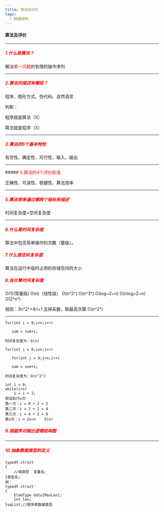 ```yaml
---
title: 算法及评价
tags:
  - 数据结构
---
```


#### 算法及评价

<hr>

##### <font color="red">1.什么是算法？</font>

解决<font color="red">某一问题</font>的有限的操作序列

<hr>

##### <font color="red">2.算法的描述有哪些？</font>

程序、图形方式、伪代码、自然语言

判断：

程序就是算法（X）

算法就是程序（X）

<hr>

##### <font color="red">3.算法的5个基本特性</font>

有穷性、确定性、可行性、输入、输出

<hr>
##### <font color="red">4.算法的4个评价标准</font>

正确性、可读性、稳健性、算法效率

<hr>

##### <font color="red">5.算法效率通过哪两个指标来描述</font>

时间复杂度+空间复杂度

<hr>

##### <font color="red">6.什么是时间复杂度</font>

算法中包含简单操作的次数（量级）。

##### <font color="red">7.什么是空间复杂度</font>

算法在运行中临时占用的存储空间的大小

##### <font color="red">8.会计算时间复杂度</font>

O(1)(常量级)	O(n)（线性级）	O(n^2^)	O(n^3^)	O(log~2~n)	O(nlog~2~n)	O(2^n^)

规则：3n^2^+4n+1	去掉系数，取最高次幂	O(n^2^)

<hr>

```
for(int i = 0;i<n;i++)

​	sum = sum+i;

时间复杂度为：O(n)
```

```
for(int i = 0;i<n;i++)

​	for(int j = 0;j<n;i++)

​	sum = sum+i;

时间复杂度为：O(n^2^)
```

```
int i = 0;
while(i<n)
	i = i + 2;
假设执行x次
第一次：i = 0 + 2 = 2
第二次：i = 2 + 2 = 4
第三次：i = 4 + 2 = 6
第x次：i = 2x<n	O(n)
```



##### <font color="red">9.根据序对画出逻辑结构图</font>

<hr>

##### <font color="red">10.抽象数据类型的定义</font>

```
typedf struct 
{
	//域类型  变量名;
}类型名;
例：
typedf struct 
{
	ElemType data[MaxLen];
	int len;
}sqList;//顺序表数据类型

```

